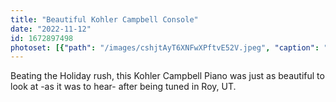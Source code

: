 ```yaml
---
title: "Beautiful Kohler Campbell Console"
date: "2022-11-12"
id: 1672897498
photoset: [{"path": "/images/cshjtAyT6XNFwXPftvE52V.jpeg", "caption": "", "thumbnail": "True"}]
---
```

Beating the Holiday rush, this Kohler Campbell Piano was just as beautiful to look at -as it was to hear- after being tuned in Roy, UT. 